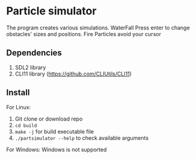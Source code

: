 # Particle simulator
The program creates various simulations. 
WaterFall
Press enter to change obstacles' sizes and positions.
Fire
Particles avoid your cursor
## Dependencies
1. SDL2 library
2. CLI11 library (https://github.com/CLIUtils/CLI11)

## Install
For Linux:
1. Git clone or download repo
2. `cd build`
3. `make -j` for build executable file
4. `./partsimulator --help` to check available arguments

For Windows:
Windows is not supported

